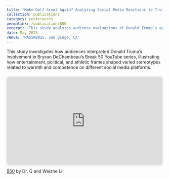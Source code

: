 ```yaml
---
title: "Make Golf Great Again? Analyzing Social Media Reactions to Trump’s Appearance in Bryson DeChambeau’s “Break 50” YouTube Series"
collection: publications
category: conferences
permalink: /publication/B50
excerpt: 'This study analyzes audience evaluations of Donald Trump’s appearance in Bryson DeChambeau’s Break 50 YouTube series, revealing how entertainment, political, and athletic frames elicited distinct, nuanced stereotypes of warmth and competence across social media platforms. For more details, please refer to the [presentation slides](https://www.canva.com/design/DAGoA-luC-o/P8RebEyMtygZMm6IhV27wA/view?utm_content=DAGoA-luC-o&utm_campaign=designshare&utm_medium=link2&utm_source=uniquelinks&utlId=h25fe7cb3a5).'
date: May 2025
venue: 'NASSM2025, San Diego, CA'
---
```


This study investigates how audiences interpreted Donald Trump’s involvement in Bryson DeChambeau’s Break 50 YouTube series, illustrating how entertainment, political, and athletic frames shaped varied stereotypes related to warmth and competence on different social media platforms.

<div style="position: relative; width: 100%; height: 0; padding-top: 56.2500%;
 padding-bottom: 0; box-shadow: 0 2px 8px 0 rgba(63,69,81,0.16); margin-top: 1.6em; margin-bottom: 0.9em; overflow: hidden;
 border-radius: 8px; will-change: transform;">
  <iframe loading="lazy" style="position: absolute; width: 100%; height: 100%; top: 0; left: 0; border: none; padding: 0;margin: 0;"
    src="https://www.canva.com/design/DAGoA-luC-o/LNkK1Rm5LAelAJlTS3aY7w/view?embed" allowfullscreen="allowfullscreen" allow="fullscreen">
  </iframe>
</div>
<a href="https:&#x2F;&#x2F;www.canva.com&#x2F;design&#x2F;DAGoA-luC-o&#x2F;LNkK1Rm5LAelAJlTS3aY7w&#x2F;view?utm_content=DAGoA-luC-o&amp;utm_campaign=designshare&amp;utm_medium=embeds&amp;utm_source=link" target="_blank" rel="noopener">B50</a> by Dr. Q and Weizhe Li
